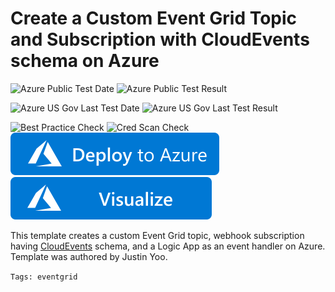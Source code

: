 # Create a Custom Event Grid Topic and Subscription with CloudEvents schema on Azure

![Azure Public Test Date](https://azurequickstartsservice.blob.core.windows.net/badges/101-event-grid-cloudevents/PublicLastTestDate.svg)
![Azure Public Test Result](https://azurequickstartsservice.blob.core.windows.net/badges/101-event-grid-cloudevents/PublicDeployment.svg)

![Azure US Gov Last Test Date](https://azurequickstartsservice.blob.core.windows.net/badges/101-event-grid-cloudevents/FairfaxLastTestDate.svg)
![Azure US Gov Last Test Result](https://azurequickstartsservice.blob.core.windows.net/badges/101-event-grid-cloudevents/FairfaxDeployment.svg)

![Best Practice Check](https://azurequickstartsservice.blob.core.windows.net/badges/101-event-grid-cloudevents/BestPracticeResult.svg)
![Cred Scan Check](https://azurequickstartsservice.blob.core.windows.net/badges/101-event-grid-cloudevents/CredScanResult.svg)
[![Deploy To Azure](https://raw.githubusercontent.com/Azure/azure-quickstart-templates/master/1-CONTRIBUTION-GUIDE/images/deploytoazure.svg?sanitize=true)](https://portal.azure.com/#create/Microsoft.Template/uri/https%3A%2F%2Fraw.githubusercontent.com%2FAzure%2Fazure-quickstart-templates%2Fmaster%2F101-event-grid-cloudevents%2Fazuredeploy.json)  [![Visualize](https://raw.githubusercontent.com/Azure/azure-quickstart-templates/master/1-CONTRIBUTION-GUIDE/images/visualizebutton.svg?sanitize=true)](http://armviz.io/#/?load=https%3A%2F%2Fraw.githubusercontent.com%2FAzure%2Fazure-quickstart-templates%2Fmaster%2F101-event-grid-cloudevents%2Fazuredeploy.json)

This template creates a custom Event Grid topic, webhook subscription having [CloudEvents](https://cloudevents.io) schema, and a Logic App as an event handler on Azure. Template was authored by Justin Yoo.

`Tags: eventgrid`


